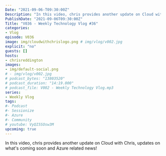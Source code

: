 ```yaml
---
Date: "2021-09-06-T09:30:00Z"
Description: "In this video, chris provides another update on Cloud with Chris, updates on what's coming soon and Azure related news!"
PublishDate: "2021-09-06T09:30:00Z"
Title: "V036 - Weekly Technology Vlog #36"
categories:
- Vlog
episode: V036
image: img/cloudwithchrislogo.png # img/vlog/v002.jpg
explicit: "no"
guests: []
hosts:
- chrisreddington
images:
- img/default-social.png
# - img/vlog/v002.jpg
# podcast_bytes: "13803520"
# podcast_duration: "14:19.000"
# podcast_file: V002 - Weekly Technology Vlog.mp3
series:
- Weekly Vlog
tags:
#- Podcast
#- Sessionize
#- Azure
#- Community
# youtube: VyQI5SOsw3M
upcoming: true
---
```

In this video, chris provides another update on Cloud with Chris, updates on what's coming soon and Azure related news!